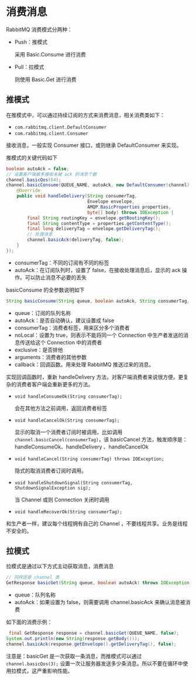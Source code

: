 # 消费消息

RabbitMQ 消费模式分两种：

- Push：推模式

  采用 Basic.Consume 进行消费

- Pull：拉模式

  则使用 Basic.Get 进行消费

## 推模式

在推模式中，可以通过持续订阅的方式来消费消息，相关消费类如下：

- `com.rabbitmq.client.DefaultConsumer`
- `com.rabbitmq.client.Consumer`

接收消息，一般实现 Consumer 接口，或则继承 DefaultConsumer 来实现。

推模式的关键代码如下

```java
boolean autoAck = false;
// 设置客户端最多接收未被 ack 的消息个数
channel.basicQos(64);
channel.basicConsume(QUEUE_NAME, autoAck, new DefaultConsumer(channel) {
    @Override
    public void handleDelivery(String consumerTag,
                               Envelope envelope,
                               AMQP.BasicProperties properties,
                               byte[] body) throws IOException {
        final String routingKey = envelope.getRoutingKey();
        final String contentType = properties.getContentType();
        final long deliveryTag = envelope.getDeliveryTag();
        // 处理消息
        channel.basicAck(deliveryTag, false);
    }
});
```

- consumerTag：不同的订阅有不同的标签
- autoAck：在订阅队列时，设置了 false，在接收处理消息后，显示的 ack 操作。可以防止消息不必要的丢失

basicConsume 的全参数说明如下

```java
String basicConsume(String queue, boolean autoAck, String consumerTag, boolean noLocal, boolean exclusive, Map<String, Object> arguments, Consumer callback) throws IOException;
```

- queue：订阅的队列名称
- autoAck：是否自动确认，建议设置成 false
- consumerTag：消费者标签，用来区分多个消费者
- noLocal：设置为 true，则表示不能将同一个 Connection 中生产者发送的消息传送给这个 Connection 中的消费者
- exclusive：是否排他
- arguments：消费者的其他参数
- callback：回调函数。用来处理 RabbitMQ 推送过来的消息。

实现回调函数时，重新 handleDelivery 方法，对客户端消费者来说很方便。更复杂的消费者客户端会重新更多的方法。

- `void handleConsumeOk(String consumerTag);`

  会在其他方法之前调用，返回消费者标签

- `void handleCancelOk(String consumerTag);`

  显示的取消一个消费者订阅时被调用，比如调用 `channel.basicCancel(consumerTag)`，该 basicCancel 方法，触发顺序是： handleConsumeOk、handleDelivery 、handleCancelOk

- `void handleCancel(String consumerTag) throws IOException;`

  隐式的取消消费者订阅时调用。

- `void handleShutdownSignal(String consumerTag, ShutdownSignalException sig);`

  当 Channel 或则 Connection 关闭时调用

- `void handleRecoverOk(String consumerTag);`

和生产者一样，建议每个线程拥有自己的 Channel ，不要线程共享。业务是线程不安全的。

## 拉模式

拉模式是通过以下方式主动获取消息，消费消息

```java
// 同样还是 channel 类
GetResponse basicGet(String queue, boolean autoAck) throws IOException;
```

- queue：队列名称
- autoAck：如果设置为 false，则需要调用  channel.basicAck 来确认消息被消费

如下面的消费示例：

```java
 final GetResponse response = channel.basicGet(QUEUE_NAME, false);
System.out.println(new String(response.getBody()));
channel.basicAck(response.getEnvelope().getDeliveryTag(), false);
```

注意是：basicGet 是一次获取一条消息，而推模式可以通过  `channel.basicQos(3);` 设置一次让服务器发送多少条消息。所以不要在循环中使用拉模式，这严重影响性能。